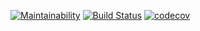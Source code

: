 [![Maintainability](https://api.codeclimate.com/v1/badges/df9fd85042bd4e817ff7/maintainability)](https://codeclimate.com/github/MarcusViniciusCavalcanti/xenon-web-app/maintainability)
[![Build Status](https://travis-ci.com/MarcusViniciusCavalcanti/xenon-web-app.svg?branch=main)](https://travis-ci.com/MarcusViniciusCavalcanti/xenon-web-app)
[![codecov](https://codecov.io/gh/MarcusViniciusCavalcanti/xenon-web-app/branch/main/graph/badge.svg?token=AqKhTtGt3b)](https://codecov.io/gh/MarcusViniciusCavalcanti/xenon-web-app)
